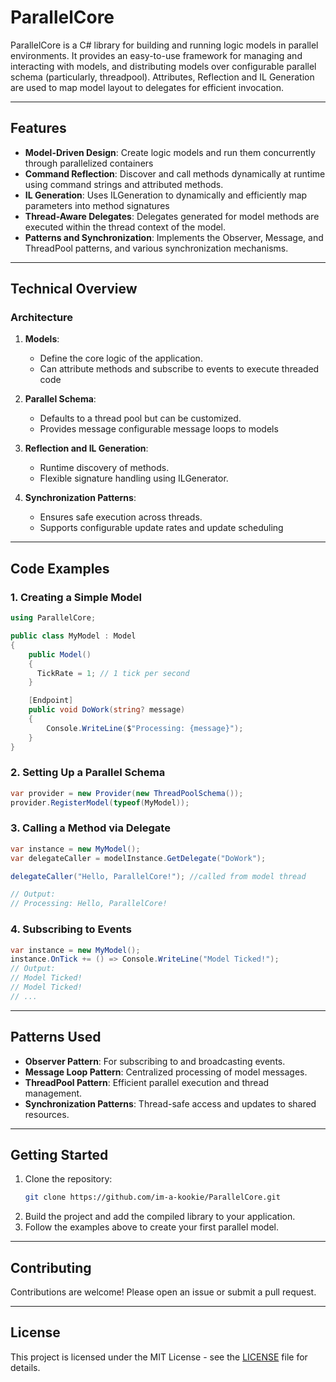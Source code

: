 # ParallelCore

ParallelCore is a C# library for building and running logic models in parallel environments. It provides an easy-to-use framework for managing and interacting with models, and distributing models over configurable parallel schema (particularly, threadpool). Attributes, Reflection and IL Generation are used to map model layout to delegates for efficient invocation.

---

## Features

- **Model-Driven Design**: Create logic models and run them concurrently through parallelized containers
- **Command Reflection**: Discover and call methods dynamically at runtime using command strings and attributed methods.
- **IL Generation**: Uses ILGeneration to dynamically and efficiently map parameters into method signatures
- **Thread-Aware Delegates**: Delegates generated for model methods are executed within the thread context of the model.
- **Patterns and Synchronization**: Implements the Observer, Message, and ThreadPool patterns, and various synchronization mechanisms.

---

## Technical Overview

### Architecture
1. **Models**:
   - Define the core logic of the application.
   - Can attribute methods and subscribe to events to execute threaded code

2. **Parallel Schema**:
   - Defaults to a thread pool but can be customized.
   - Provides message configurable message loops to models

3. **Reflection and IL Generation**:
   - Runtime discovery of methods.
   - Flexible signature handling using ILGenerator.

4. **Synchronization Patterns**:
   - Ensures safe execution across threads.
   - Supports configurable update rates and update scheduling

---

## Code Examples

### 1. Creating a Simple Model
```csharp
using ParallelCore;

public class MyModel : Model
{
    public Model()
    {
      TickRate = 1; // 1 tick per second
    }

    [Endpoint]
    public void DoWork(string? message)
    {
        Console.WriteLine($"Processing: {message}");
    }
}
```

### 2. Setting Up a Parallel Schema
```csharp
var provider = new Provider(new ThreadPoolSchema());
provider.RegisterModel(typeof(MyModel));
```

### 3. Calling a Method via Delegate
```csharp
var instance = new MyModel();
var delegateCaller = modelInstance.GetDelegate("DoWork");

delegateCaller("Hello, ParallelCore!"); //called from model thread

// Output:
// Processing: Hello, ParallelCore!
```

### 4. Subscribing to Events
```csharp
var instance = new MyModel();
instance.OnTick += () => Console.WriteLine("Model Ticked!");
// Output:
// Model Ticked!
// Model Ticked!
// ...
```
---

## Patterns Used

- **Observer Pattern**: For subscribing to and broadcasting events.
- **Message Loop Pattern**: Centralized processing of model messages.
- **ThreadPool Pattern**: Efficient parallel execution and thread management.
- **Synchronization Patterns**: Thread-safe access and updates to shared resources.

---

## Getting Started

1. Clone the repository:
   ```bash
   git clone https://github.com/im-a-kookie/ParallelCore.git
   ```
2. Build the project and add the compiled library to your application.
3. Follow the examples above to create your first parallel model.

---

## Contributing
Contributions are welcome! Please open an issue or submit a pull request.

---

## License
This project is licensed under the MIT License - see the [LICENSE](LICENSE) file for details.

